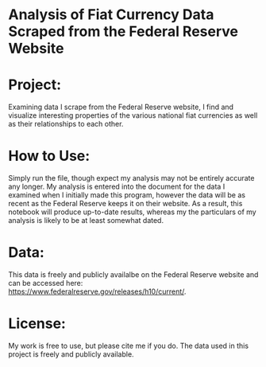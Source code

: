 # Analysis of Fiat Currency Data Scraped from the Federal Reserve Website

# Project: 
Examining data I scrape from the Federal Reserve website, I find and visualize interesting properties of the various national fiat currencies as well as their relationships to each other.

# How to Use:
Simply run the file, though expect my analysis may not be entirely accurate any longer. My analysis is entered into the document for the data I examined when I initially made this program, however
the data will be as recent as the Federal Reserve keeps it on their website. As a result, this notebook will produce up-to-date results, whereas my the particulars of my analysis is likely to be 
at least somewhat dated.

# Data:
This data is freely and publicly availalbe on the Federal Reserve website and can be accessed here: https://www.federalreserve.gov/releases/h10/current/.

# License:
My work is free to use, but please cite me if you do. The data used in this project is freely and publicly available.
